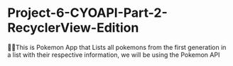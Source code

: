 # Project-6-CYOAPI-Part-2-RecyclerView-Edition
🤳📲This is Pokemon App that Lists all pokemons from the first generation in a list with their respective information, we will be using the Pokemon API
